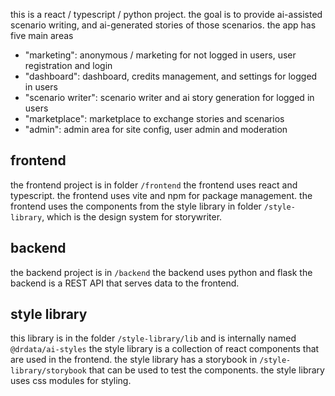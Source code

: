 this is a react / typescript / python project.
the goal is to provide ai-assisted scenario writing, and ai-generated stories of those scenarios.
the app has five main areas
* "marketing": anonymous / marketing for not logged in users, user registration and login
* "dashboard": dashboard, credits management, and settings for logged in users
* "scenario writer": scenario writer and ai story generation for logged in users
* "marketplace": marketplace to exchange stories and scenarios
* "admin": admin area for site config, user admin and moderation

## frontend
the frontend project is in folder `/frontend`
the frontend uses react and typescript.
the frontend uses vite and npm for package management.
the frontend uses the components from the style library in folder `/style-library`, which is the design system for storywriter. 
## backend
the backend project is in `/backend`
the backend uses python and flask
the backend is a REST API that serves data to the frontend.
## style library
this library is in the folder `/style-library/lib` and is internally named `@drdata/ai-styles`
the style library is a collection of react components that are used in the frontend.
the style library has a storybook in `/style-library/storybook` that can be used to test the components.
the style library uses css modules for styling.
